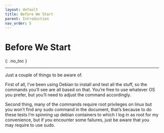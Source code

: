 ```yaml
---
layout: default
title: Before We Start
parent: Introduction
nav_order: 5
---
```


# Before We Start
{: .no_toc }

---

Just a couple of things to be aware of.

First of all, I’ve been using Debian to install and test all the stuff, so the commands you’ll see are all based on that. You’re free to use whatever OS you prefer, but you’ll need to adjust the command accordingly.

Second thing, many of the commands require root privileges on linux but you won’t find any sudo command in the document, that’s because to do these tests I’m spinning up debian containers to which I log in as root for my convenience, but if you encounter some failures, just be aware that you may require to use sudo.